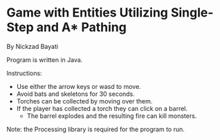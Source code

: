 # Game with Entities Utilizing Single-Step and A* Pathing
By Nickzad Bayati

Program is written in Java.

Instructions:
- Use either the arrow keys or wasd to move.  
- Avoid bats and skeletons for 30 seconds.  
- Torches can be collected by moving over them.  
- If the player has collected a torch they can click on a barrel.  
  - The barrel explodes and the resulting fire can kill monsters.  

Note: the Processing library is required for the program to run.
